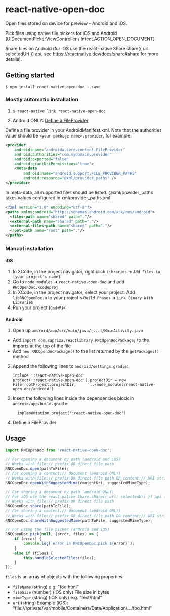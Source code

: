 
# react-native-open-doc

Open files stored on device for preview - Android and iOS. 

Pick files using native file pickers for iOS and Android (UIDocumentPickerViewController / Intent.ACTION_OPEN_DOCUMENT)

Share files on Android (for iOS use the react-native Share.share({ url: selectedUri }) api, see https://reactnative.dev/docs/share#share for more details).

## Getting started

`$ npm install react-native-open-doc --save`

### Mostly automatic installation

1. `$ react-native link react-native-open-doc`

2. Android ONLY: [Define a FileProvider](https://developer.android.com/reference/android/support/v4/content/FileProvider)
  
  Define a file provider in your AndroidManifest.xml.
  Note that the authorities value should be `<your package name>.provider`, for example:

  ```xml
  <provider
      android:name="androidx.core.content.FileProvider"
      android:authorities="com.mydomain.provider"
      android:exported="false"
      android:grantUriPermissions="true">
      <meta-data
          android:name="android.support.FILE_PROVIDER_PATHS"
          android:resource="@xml/provider_paths" />
  </provider>
  ```

  In meta-data, all supported files should be listed. @xml/provider_paths takes values configured in xml/provider_paths.xml.

  ```xml
  <?xml version="1.0" encoding="utf-8"?>
  <paths xmlns:android="http://schemas.android.com/apk/res/android">
    <files-path name="shared" path="."/>
    <external-path name="shared" path="."/>
    <external-files-path name="shared" path="."/>
    <root-path name="root" path="."/>
  </paths>
  ```

### Manual installation


#### iOS

1. In XCode, in the project navigator, right click `Libraries` ➜ `Add Files to [your project's name]`
2. Go to `node_modules` ➜ `react-native-open-doc` and add `RNCOpenDoc.xcodeproj`
3. In XCode, in the project navigator, select your project. Add `libRNCOpenDoc.a` to your project's `Build Phases` ➜ `Link Binary With Libraries`
4. Run your project (`Cmd+R`)<

#### Android

1. Open up `android/app/src/main/java/[...]/MainActivity.java`
  - Add `import com.capriza.reactlibrary.RNCOpenDocPackage;` to the imports at the top of the file
  - Add `new RNCOpenDocPackage()` to the list returned by the `getPackages()` method
2. Append the following lines to `android/settings.gradle`:
  	```
  	include ':react-native-open-doc'
  	project(':react-native-open-doc').projectDir = new File(rootProject.projectDir, 	'../node_modules/react-native-open-doc/android')
  	```
3. Insert the following lines inside the dependencies block in `android/app/build.gradle`:
  	```
      implementation project(':react-native-open-doc')
  	```
4. Define a FileProvider

## Usage
```javascript
import RNCOpenDoc from 'react-native-open-doc';

// For opening a document by path (android and iOS)
// Works with file:// prefix OR direct file path
RNCOpenDoc.open(pathToFile);
// For opening a content:// document (android ONLY)
// Works with file:// prefix OR direct file path OR content:// URI string with a suggested mime type for intent
RNCOpenDoc.openWithSuggestedMime(contentUri, suggestedMimeType);

// For sharing a document by path (android ONLY)
// For iOS use the react-native Share.share({ url: selectedUri }) api (see https://reactnative.dev/docs/share#share)
// Works with file:// prefix OR direct file path
RNCOpenDoc.share(pathToFile);
// For sharing a content:// document (android ONLY)
// Works with file:// prefix OR direct file path OR content:// URI string with a suggested mime type for intent
RNCOpenDoc.shareWithSuggestedMime(pathToFile, suggestedMimeType);

// For using the file picker (android and iOS)
RNCOpenDoc.pick(null, (error, files) => {
    if (error) {
        console.log(`error in RNCOpenDoc.pick ${error}`);
    }
    else if (files) {
    	this.handleSelectedFiles(files);
    }
});
```
 
`files` is an array of objects with the following properties:

- `fileName` (string) e.g. "foo.html"
- `fileSize` (number) (iOS only) File size in bytes
- `mimeType` (string) (iOS only) e.g. "text/html"
- `uri` (string) Example (iOS): "file:///private/var/mobile/Containers/Data/Application/.../foo.html"

